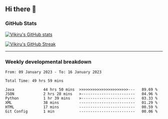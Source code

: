 ## Hi there 👋

### GitHub Stats

[![Vikiru's GitHub stats](https://github-readme-stats.vercel.app/api?username=vikiru&theme=nightowl&include_all_commits=true&count_private=true&hide=stars,contribs&show_icons=true)](https://github.com/anuraghazra/github-readme-stats)

[![Vikiru's GitHub Streak](https://streak-stats.demolab.com/?user=vikiru&theme=nightowl&hide_border=true&date_format=M%20j%5B%2C%20Y%5D)](https://github.com/DenverCoder1/github-readme-streak-stats)

---

### Weekly developmental breakdown

<!--START_SECTION:waka-->

```text
From: 09 January 2023 - To: 16 January 2023

Total Time: 49 hrs 59 mins

Java             44 hrs 50 mins  >>>>>>>>>>>>>>>>>>>>>>---   89.69 %
JSON             2 hrs 28 mins   >------------------------   04.96 %
Python           1 hr 39 mins    >------------------------   03.33 %
XML              38 mins         -------------------------   01.29 %
HTML             17 mins         -------------------------   00.59 %
Git Config       1 min           -------------------------   00.06 %
```

<!--END_SECTION:waka-->
